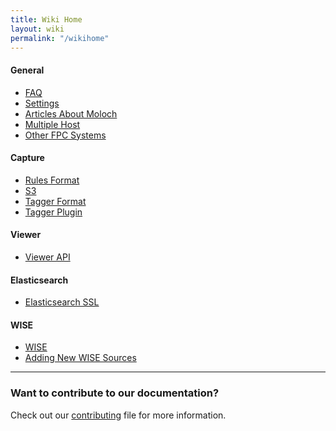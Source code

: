 ```yaml
---
title: Wiki Home
layout: wiki
permalink: "/wikihome"
---
```


<div class="full-height-and-width-container with-footer p-3" markdown="1">

#### General

- [FAQ](faq)
- [Settings](settings)
- [Articles About Moloch](articles)
- [Multiple Host](multihost)
- [Other FPC Systems](otherfpc)

#### Capture
- [Rules Format](rulesformat)
- [S3](s3)
- [Tagger Format](taggerformat)
- [Tagger Plugin](tagger)

#### Viewer
- [Viewer API](api)

#### Elasticsearch
- [Elasticsearch SSL](esssl)

#### WISE
- [WISE](wise)
- [Adding New WISE Sources](wisesources)


---

### Want to contribute to our documentation?

Check out our [contributing](https://github.com/aol/molochweb/blob/master/CONTRIBUTING.md) file for more information.

</div>
